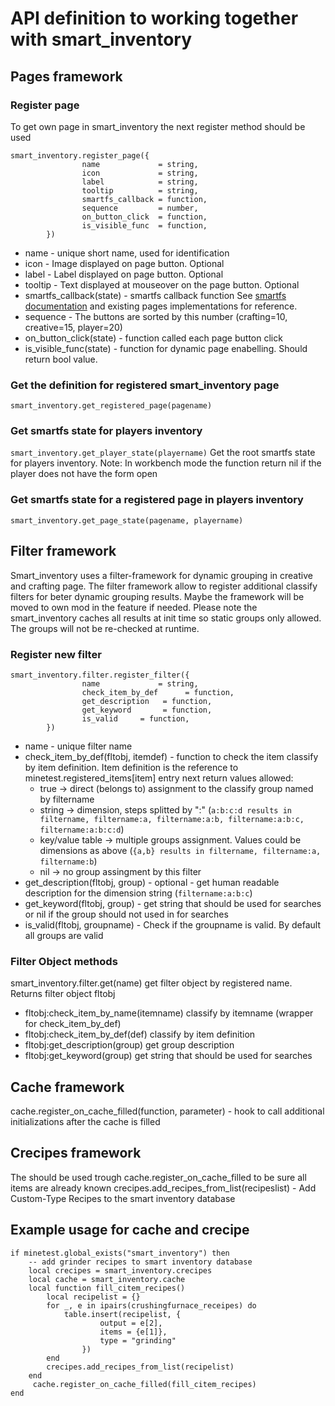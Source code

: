 # API definition to working together with smart_inventory

## Pages framework

### Register page
To get own page in smart_inventory the next register method should be used
```
smart_inventory.register_page({
                name             = string,
                icon             = string,
                label            = string,
                tooltip          = string,
                smartfs_callback = function,
                sequence         = number,
                on_button_click  = function,
                is_visible_func  = function,
        })
```
- name - unique short name, used for identification
- icon - Image displayed on page button. Optional
- label - Label displayed on page button. Optional
- tooltip - Text displayed at mouseover on the page button. Optional
- smartfs_callback(state) - smartfs callback function See [smartfs documentation](https://github.com/minetest-mods/smartfs/blob/master/docs) and existing pages implementations for reference.
- sequence - The buttons are sorted by this number (crafting=10, creative=15, player=20)
- on_button_click(state) - function called each page button click
- is_visible_func(state) - function for dynamic page enabelling. Should return bool value.

### Get the definition for registered smart_inventory page
```smart_inventory.get_registered_page(pagename)```

### Get smartfs state for players inventory
```smart_inventory.get_player_state(playername)```
Get the root smartfs state for players inventory. Note: In workbench mode the function return nil if the player does not have the form open

### Get smartfs state for a registered page in players inventory
```smart_inventory.get_page_state(pagename, playername)```

## Filter framework
Smart_inventory uses a filter-framework for dynamic grouping in creative and crafting page. The filter framework allow to register additional classify filters for beter dynamic grouping results.
Maybe the framework will be moved to own mod in the feature if needed. Please note the smart_inventory caches all results at init time so static groups only allowed. The groups will not be re-checked at runtime.

### Register new filter
```
smart_inventory.filter.register_filter({
                name             = string,
                check_item_by_def      = function,
                get_description   = function,
                get_keyword       = function,
                is_valid     = function,
        })
```
  - name - unique filter name
  - check_item_by_def(fltobj, itemdef) - function to check the item classify by item definition. Item definition is the reference to minetest.registered_items[item] entry
    next return values allowed:
    - true -> direct (belongs to) assignment to the classify group named by filtername
    - string -> dimension, steps splitted by ":" (`a:b:c:d results in filtername, filtername:a, filtername:a:b, filtername:a:b:c, filtername:a:b:c:d`)
    - key/value table -> multiple groups assignment. Values could be dimensions as above (`{a,b} results in filtername, filtername:a, filtername:b`)
    - nil -> no group assingment by this filter
  - get_description(fltobj, group) - optional - get human readable description for the dimension string (`filtername:a:b:c`)
  - get_keyword(fltobj, group) - get string that should be used for searches or nil if the group should not used in for searches
  - is_valid(fltobj, groupname) - Check if the groupname is valid. By default all groups are valid

 
### Filter Object methods

smart_inventory.filter.get(name)       get filter object by registered name. Returns filter object fltobj
  - fltobj:check_item_by_name(itemname)   classify by itemname (wrapper for check_item_by_def)
  - fltobj:check_item_by_def(def)         classify by item definition
  - fltobj:get_description(group)         get group description
  - fltobj:get_keyword(group)             get string that should be used for searches

## Cache framework
cache.register_on_cache_filled(function, parameter) - hook to call additional initializations after the cache is filled


## Crecipes framework
The should be used trough cache.register_on_cache_filled to be sure all items are already known
crecipes.add_recipes_from_list(recipeslist) - Add Custom-Type Recipes to the smart inventory database

## Example usage for cache and crecipe
```
if minetest.global_exists("smart_inventory") then
	-- add grinder recipes to smart inventory database
	local crecipes = smart_inventory.crecipes
	local cache = smart_inventory.cache
	local function fill_citem_recipes()
		local recipelist = {}
		for _, e in ipairs(crushingfurnace_receipes) do
			table.insert(recipelist, {
					output = e[2],
					items = {e[1]},
					type = "grinding"
				})
		end
		crecipes.add_recipes_from_list(recipelist)
	end
	 cache.register_on_cache_filled(fill_citem_recipes)
end
```
